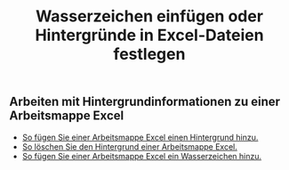 ﻿---
title: Wasserzeichen einfügen oder Hintergründe in Excel-Dateien festlegen
second_title: Aspose.Cells Cloud Documen
linktitle: Wasserzeichen und Hintergrund
type: docs
url: /de/watermark-and-background/
aliases: [ /export/excel-chart-to-different-formats/，/workbook/background/]
keywords: Excel, Office Cloud, REST API, Spreadsheet, PDF, CSV, Json, Markdown, Watermark, Backgroun
description: Aspose.Cells Cloud REST API unterstützt die Arbeit mit Hintergrund in einer Excel Arbeitsmappe. SDK unterstützt verschiedene Entwicklungssprachen. Dazu gehören Android, C#, Go, Java, NodeJS, Perl, PHP, Python, Ruby und Swift
weight: 20
kwords: Excel, Office Cloud, REST API, Tabellenkalkulation, PDF, CSV, Json, Markdown, Wasserzeichen, Hintergrund
---
## Arbeiten mit Hintergrundinformationen zu einer Arbeitsmappe Excel

- [So fügen Sie einer Arbeitsmappe Excel einen Hintergrund hinzu.](/cells/de/add-background-in-excel-file/)
- [So löschen Sie den Hintergrund einer Arbeitsmappe Excel.](/cells/de/delete-background-in-excel-file/)
- [So fügen Sie einer Arbeitsmappe Excel ein Wasserzeichen hinzu.](/cells/de/delete-background-in-excel-file/)
